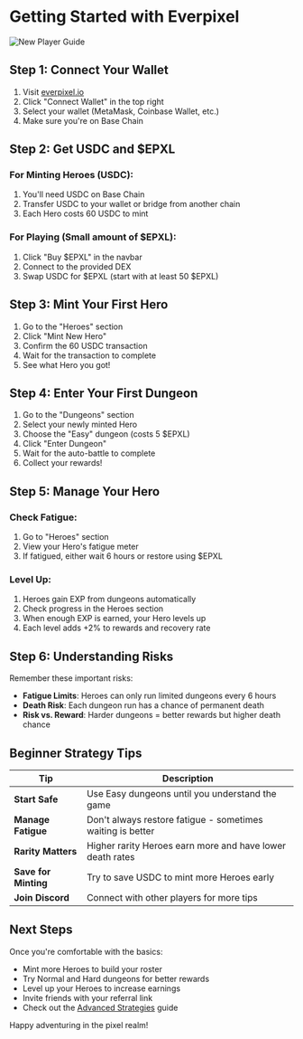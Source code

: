 # Getting Started with Everpixel

![New Player Guide](https://placeholder.com/wp-content/uploads/2018/10/placeholder.png)

## Step 1: Connect Your Wallet

1. Visit [everpixel.io](https://everpixel.io)
2. Click "Connect Wallet" in the top right
3. Select your wallet (MetaMask, Coinbase Wallet, etc.)
4. Make sure you're on Base Chain

## Step 2: Get USDC and $EPXL

### For Minting Heroes (USDC):
1. You'll need USDC on Base Chain
2. Transfer USDC to your wallet or bridge from another chain
3. Each Hero costs 60 USDC to mint

### For Playing (Small amount of $EPXL):
1. Click "Buy $EPXL" in the navbar
2. Connect to the provided DEX
3. Swap USDC for $EPXL (start with at least 50 $EPXL)

## Step 3: Mint Your First Hero

1. Go to the "Heroes" section
2. Click "Mint New Hero"
3. Confirm the 60 USDC transaction
4. Wait for the transaction to complete
5. See what Hero you got!

## Step 4: Enter Your First Dungeon

1. Go to the "Dungeons" section
2. Select your newly minted Hero
3. Choose the "Easy" dungeon (costs 5 $EPXL)
4. Click "Enter Dungeon"
5. Wait for the auto-battle to complete
6. Collect your rewards!

## Step 5: Manage Your Hero

### Check Fatigue:
1. Go to "Heroes" section
2. View your Hero's fatigue meter
3. If fatigued, either wait 6 hours or restore using $EPXL

### Level Up:
1. Heroes gain EXP from dungeons automatically
2. Check progress in the Heroes section
3. When enough EXP is earned, your Hero levels up
4. Each level adds +2% to rewards and recovery rate

## Step 6: Understanding Risks

Remember these important risks:
- **Fatigue Limits**: Heroes can only run limited dungeons every 6 hours
- **Death Risk**: Each dungeon run has a chance of permanent death
- **Risk vs. Reward**: Harder dungeons = better rewards but higher death chance

## Beginner Strategy Tips

| Tip | Description |
|-----|-------------|
| **Start Safe** | Use Easy dungeons until you understand the game |
| **Manage Fatigue** | Don't always restore fatigue - sometimes waiting is better |
| **Rarity Matters** | Higher rarity Heroes earn more and have lower death rates |
| **Save for Minting** | Try to save USDC to mint more Heroes early |
| **Join Discord** | Connect with other players for more tips |

## Next Steps

Once you're comfortable with the basics:
- Mint more Heroes to build your roster
- Try Normal and Hard dungeons for better rewards
- Level up your Heroes to increase earnings
- Invite friends with your referral link
- Check out the [Advanced Strategies](strategies.md) guide

Happy adventuring in the pixel realm!